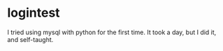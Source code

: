 # logintest
I tried using mysql with python for the first time. It took a day, but I did it, and self-taught.
